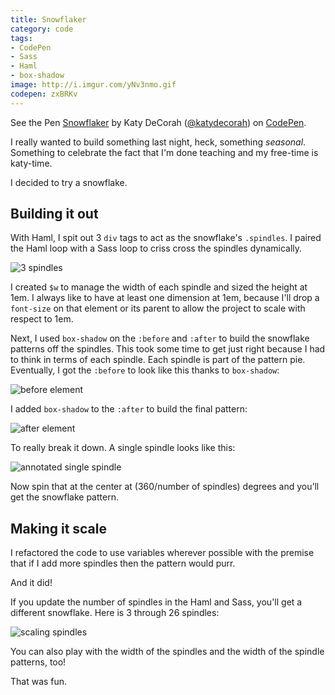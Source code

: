 ```yaml
---
title: Snowflaker
category: code
tags:
- CodePen
- Sass
- Haml
- box-shadow
image: http://i.imgur.com/yNv3nmo.gif
codepen: zxBRKv
---
```


<p data-height="350" data-theme-id="97" data-slug-hash="zxBRKv" data-default-tab="result" data-user="katydecorah" class='codepen'>See the Pen <a href='http://codepen.io/katydecorah/pen/zxBRKv/'>Snowflaker</a> by Katy DeCorah (<a href='http://codepen.io/katydecorah'>@katydecorah</a>) on <a href='http://codepen.io'>CodePen</a>.</p>

I really wanted to build something last night, heck, something *seasonal*. Something to celebrate the fact that I'm done teaching and my free-time is katy-time.

I decided to try a snowflake.

## Building it out

With Haml, I spit out 3 `div` tags to act as the snowflake's `.spindles`. I paired the Haml loop with a Sass loop to criss cross the spindles dynamically.

![3 spindles](https://farm9.staticflickr.com/8580/16033995566_3db0647312.jpg)

I created `$w` to manage the width of each spindle and sized the height at 1em. I always like to have at least one dimension at 1em, because I'll drop a `font-size` on that element or its parent to allow the project to scale with respect to 1em.

Next, I used `box-shadow` on the `:before` and `:after` to build the snowflake patterns off the spindles. This took some time to get just right because I had to think in terms of each spindle. Each spindle is part of the pattern pie. Eventually, I got the `:before` to look like this thanks to `box-shadow`:

![before element](https://farm8.staticflickr.com/7475/15874027017_3a78f5be77.jpg)

I added `box-shadow` to the `:after` to build the final pattern:

![after element](https://farm8.staticflickr.com/7473/15874038007_0ce9287beb.jpg)

To really break it down. A single spindle looks like this:

![annotated single spindle](https://farm9.staticflickr.com/8619/15873786249_526deab8da.jpg)

Now spin that at the center at (360/number of spindles) degrees and you’ll get the snowflake pattern.


## Making it scale

I refactored the code to use variables wherever possible with the premise that if I add more spindles then the pattern would purr.

And it did!

If you update the number of spindles in the Haml and Sass, you'll get a different snowflake. Here is 3 through 26 spindles:

![scaling spindles](http://i.imgur.com/yNv3nmo.gif)

You can also play with the width of the spindles and the width of the spindle patterns, too!

That was fun.
